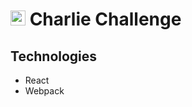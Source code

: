 # <img src="https://avatars1.githubusercontent.com/u/7063040?v=4&s=200.jpg" alt="HU" width="24" /> Charlie Challenge

## Technologies

- React
- Webpack

